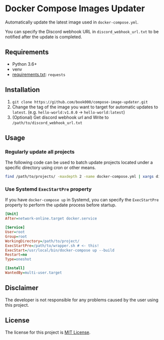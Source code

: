 # Docker Compose Images Updater

Automatically update the latest image used in `docker-compose.yml`.

You can specify the Discord webhook URL in `discord_webhook_url.txt` to be notified after the update is completed.

## Requirements

- Python 3.6+
- venv
- [requirements.txt](requirements.txt): `requests`

## Installation

1. `git clone https://github.com/book000/compose-image-updater.git`
2. Change the tag of the image you want to target for automatic updates to `latest`. (e.g. `hello-world:v1.0.0` -> `hello-world:latest`)
3. (Optional) Get discord webhook url and Write to `/path/to/discord_webhook_url.txt`

## Usage

### Regularly update all projects

The following code can be used to batch update projects located under a specific directory using cron or other means.

```sh
find /path/to/projects/ -maxdepth 2 -name docker-compose.yml | xargs dirname | xargs -L1 /path/to/wrapper.sh
```

### Use Systemd `ExecStartPre` property

If you have `docker-compose up` in Systemd, you can specify the `ExecStartPre` property to perform the update process before startup.

```ini
[Unit]
After=network-online.target docker.service

[Service]
User=root
Group=root
WorkingDirectory=/path/to/project/
ExecStartPre=/path/to/wrapper.sh # <- this!
ExecStart=/usr/local/bin/docker-compose up --build
Restart=no
Type=oneshot

[Install]
WantedBy=multi-user.target
```

## Disclaimer

The developer is not responsible for any problems caused by the user using this project.

## License

The license for this project is [MIT License](LICENSE).
